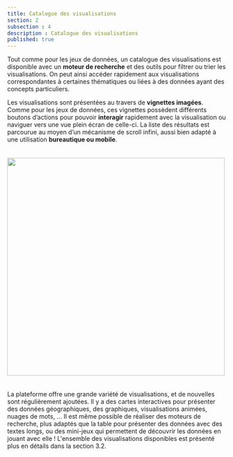 ```yaml
---
title: Catalogue des visualisations
section: 2
subsection : 4
description : Catalogue des visualisations
published: true
---
```

Tout comme pour les jeux de données, un catalogue des visualisations est disponible avec un **moteur de recherche** et des outils pour filtrer ou trier les visualisations. On peut ainsi accéder rapidement aux visualisations correspondantes à certaines thématiques ou liées à des données ayant des concepts particuliers.

Les visualisations sont présentées au travers de **vignettes imagées**. Comme pour les jeux de données, ces vignettes possèdent différents boutons d’actions pour pouvoir **interagir** rapidement avec la visualisation ou naviguer vers une vue plein écran de celle-ci. La liste des résultats est parcourue au moyen d’un mécanisme de scroll infini, aussi bien adapté à une utilisation **bureautique ou mobile**. 

<img src="./images/functional-presentation/valorisations.jpg"
     height="500" style="margin:20px auto;" />

La plateforme offre une grande variété de visualisations, et de nouvelles sont régulièrement ajoutées. Il y a des cartes interactives pour présenter des données géographiques, des graphiques, visualisations animées, nuages de mots, ... Il est même possible de réaliser des moteurs de recherche, plus adaptés que la table pour présenter des données avec des textes longs, ou des mini-jeux qui permettent de découvrir les données en jouant avec elle ! L'ensemble des visualisations disponibles est présenté plus en détails dans la section 3.2.

